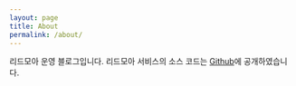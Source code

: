 ```yaml
---
layout: page
title: About
permalink: /about/
---
```


리드모아 운영 블로그입니다. 리드모아 서비스의 소스 코드는 [Github][readmoa-organization]에 공개하였습니다.

[readmoa-organization]: https://github.com/readmoa
